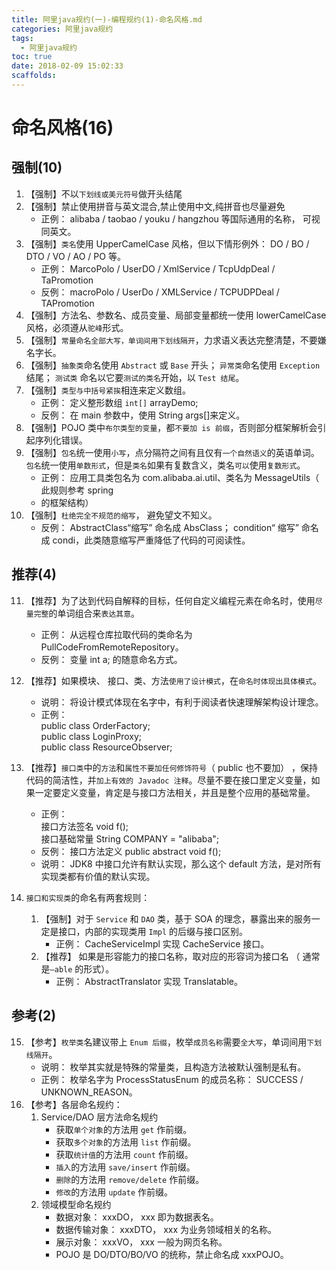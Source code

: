 ```yaml
---
title: 阿里java规约(一)-编程规约(1)-命名风格.md
categories: 阿里java规约
tags:
  - 阿里java规约
toc: true
date: 2018-02-09 15:02:33
scaffolds:
---
```


# 命名风格(16)
## 强制(10)
1. 【强制】不以`下划线或美元符号`做开头结尾
2. 【强制】禁止使用拼音与英文混合,禁止使用中文,纯拼音也尽量避免
    * 正例： alibaba / taobao / youku / hangzhou 等国际通用的名称， 可视同英文。
3. 【强制】`类名`使用 UpperCamelCase 风格，但以下情形例外： DO / BO / DTO / VO / AO / PO 等。
    * 正例： MarcoPolo / UserDO / XmlService / TcpUdpDeal / TaPromotion
    * 反例： macroPolo / UserDo / XMLService / TCPUDPDeal / TAPromotion 
4. 【强制】方法名、参数名、成员变量、局部变量都统一使用 lowerCamelCase 风格，必须遵从`驼峰`形式。
5. 【强制】`常量命名全部大写，单词间用下划线隔开`，力求语义表达完整清楚，不要嫌名字长。
6. 【强制】`抽象类`命名使用 `Abstract` 或 `Base` 开头； `异常类`命名使用 `Exception` 结尾； `测试类`
命名以它要`测试的类名`开始，以 `Test 结尾`。
7. 【强制】`类型与中括号紧挨`相连来定义数组。
    * 正例： 定义整形数组 `int[]` arrayDemo;
    * 反例： 在 main 参数中，使用 String args[]来定义。
8. 【强制】POJO 类中`布尔类型的变量`，都`不要加 is 前缀`，否则部分框架解析会引起序列化错误。
9. 【强制】`包名`统一使用`小写`，点分隔符之间有且仅有`一个自然语义`的英语单词。`包名`统一使用`单数形式`，但是`类名`如果有复数含义，类名`可以`使用`复数形式`。
    * 正例： 应用工具类包名为 com.alibaba.ai.util、类名为 MessageUtils（ 此规则参考 spring
    * 的框架结构）
10. 【强制】`杜绝完全不规范的缩写`， 避免望文不知义。
    * 反例： AbstractClass“缩写” 命名成 AbsClass； condition“ 缩写” 命名成 condi，此类随意缩写严重降低了代码的可阅读性。

## 推荐(4)
11. 【推荐】为了达到代码自解释的目标，任何自定义编程元素在命名时，使用`尽量完整`的单词组合来`表达其意`。
    * 正例： 从远程仓库拉取代码的类命名为 PullCodeFromRemoteRepository。
    * 反例： 变量 int a; 的随意命名方式。
12. 【推荐】如果模块、 接口、类、方法`使用了设计模式`，在`命名时体现出具体模式`。
    * 说明： 将设计模式体现在名字中，有利于阅读者快速理解架构设计理念。
    * 正例：    
                public class OrderFactory;  
                public class LoginProxy;  
                public class ResourceObserver;  

13. 【推荐】`接口类`中的`方法`和`属性不要加任何修饰符号`（ public 也不要加） ，保持代码的简洁性，并`加上有效的 Javadoc 注释`。尽量不要在接口里定义变量，如果一定要定义变量，肯定是与接口方法相关，并且是整个应用的基础常量。
    * 正例：   
            接口方法签名 void f();  
            接口基础常量 String COMPANY = "alibaba";  
    * 反例： 接口方法定义 public abstract void f();
    * 说明： JDK8 中接口允许有默认实现，那么这个 default 方法，是对所有实现类都有价值的默认实现。
14. `接口和实现类`的命名有两套规则：
    1. 【强制】对于 `Service` 和 `DAO` 类，基于 SOA 的理念，暴露出来的服务一定是接口，内部的实现类用 `Impl` 的后缀与接口区别。
        *  正例： CacheServiceImpl 实现 CacheService 接口。
    2. 【推荐】 如果是形容能力的接口名称，取对应的形容词为接口名 （ 通常是`–able` 的形式）。
        * 正例： AbstractTranslator 实现 Translatable。

## 参考(2)
15. 【参考】`枚举类`名建议带上 `Enum 后缀`，枚举`成员名称`需要`全大写`，单词间用`下划线隔开`。
    * 说明： 枚举其实就是特殊的常量类，且构造方法被默认强制是私有。
    * 正例： 枚举名字为 ProcessStatusEnum 的成员名称： SUCCESS / UNKNOWN_REASON。
16. 【参考】各层命名规约：
    1. Service/DAO 层方法命名规约
        *  获取`单个对象`的方法用 `get` 作前缀。
        *  获取`多个对象`的方法用 `list` 作前缀。
        *  获取`统计值`的方法用 `count` 作前缀。
        *  `插入`的方法用 `save/insert` 作前缀。
        *  `删除`的方法用 `remove/delete` 作前缀。
        *  `修改`的方法用 `update` 作前缀。
    2. 领域模型命名规约
        * 数据对象： xxxDO， xxx 即为数据表名。
        * 数据传输对象： xxxDTO， xxx 为业务领域相关的名称。
        * 展示对象： xxxVO， xxx 一般为网页名称。
        * POJO 是 DO/DTO/BO/VO 的统称，禁止命名成 xxxPOJO。
